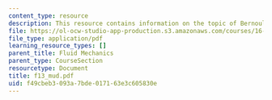 ```yaml
---
content_type: resource
description: This resource contains information on the topic of Bernoulli Equation.
file: https://ol-ocw-studio-app-production.s3.amazonaws.com/courses/16-01-unified-engineering-i-ii-iii-iv-fall-2005-spring-2006/f49cbeb3093a7bde017163e3c605830e_f13_mud.pdf
file_type: application/pdf
learning_resource_types: []
parent_title: Fluid Mechanics
parent_type: CourseSection
resourcetype: Document
title: f13_mud.pdf
uid: f49cbeb3-093a-7bde-0171-63e3c605830e
---
```

